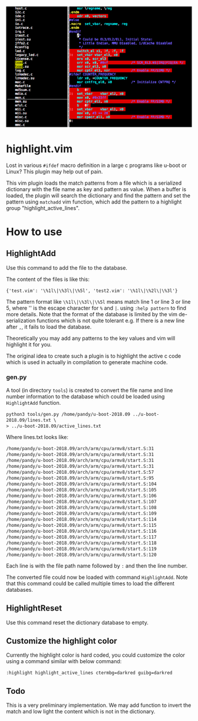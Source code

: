 ![screen](screen.png)

# highlight.vim

Lost in various `#ifdef` macro definition in a large c programs like u-boot or
Linux? This plugin may help out of pain.

This vim plugin loads the match patterns from a file which is a serialized
dictionary with the file name as key and pattern as value. When a buffer is
loaded, the plugin will search the dictionary and find the pattern and set the
pattern using `matchadd` vim function, which add the pattern to a highlight
group "highlight_active_lines".

# How to use

## HighlightAdd <filename>

Use this command to add the file to the database.

The content of the files is like this:

```
{'test.vim': '\%1l\|\%3l\|\%5l', 'test2.vim': '\%1l\|\%2l\|\%3l'}
```

The pattern format like `\%1l\|\%3l\|\%5l`  means match line 1 or line 3 or line
5, where '\' is the escape character for `%` and `|`.  using `:help pattern` to
find more details. Note that the format of the database is limited by the vim
de-serialization  functions which is not quite tolerant  e.g. If there is a new
line after `,`, it fails to load the database.

Theoretically you may add any patterns to the key values and vim will
highlight it for you.

The original idea to create such a plugin is to highlight the active c code
which is used in actually in compilation to generate machine code.

### gen.py

A tool (in directory `tools`) is created to convert the file name and line
number information to the database which could be loaded using `HighlightAdd`
function.

```
python3 tools/gen.py /home/pandy/u-boot-2018.09 ../u-boot-2018.09/lines.txt \
> ../u-boot-2018.09/active_lines.txt
```

Where lines.txt looks like:

```
/home/pandy/u-boot-2018.09/arch/arm/cpu/armv8/start.S:31
/home/pandy/u-boot-2018.09/arch/arm/cpu/armv8/start.S:31
/home/pandy/u-boot-2018.09/arch/arm/cpu/armv8/start.S:31
/home/pandy/u-boot-2018.09/arch/arm/cpu/armv8/start.S:31
/home/pandy/u-boot-2018.09/arch/arm/cpu/armv8/start.S:57
/home/pandy/u-boot-2018.09/arch/arm/cpu/armv8/start.S:95
/home/pandy/u-boot-2018.09/arch/arm/cpu/armv8/start.S:104
/home/pandy/u-boot-2018.09/arch/arm/cpu/armv8/start.S:105
/home/pandy/u-boot-2018.09/arch/arm/cpu/armv8/start.S:106
/home/pandy/u-boot-2018.09/arch/arm/cpu/armv8/start.S:107
/home/pandy/u-boot-2018.09/arch/arm/cpu/armv8/start.S:108
/home/pandy/u-boot-2018.09/arch/arm/cpu/armv8/start.S:109
/home/pandy/u-boot-2018.09/arch/arm/cpu/armv8/start.S:114
/home/pandy/u-boot-2018.09/arch/arm/cpu/armv8/start.S:115
/home/pandy/u-boot-2018.09/arch/arm/cpu/armv8/start.S:116
/home/pandy/u-boot-2018.09/arch/arm/cpu/armv8/start.S:117
/home/pandy/u-boot-2018.09/arch/arm/cpu/armv8/start.S:118
/home/pandy/u-boot-2018.09/arch/arm/cpu/armv8/start.S:119
/home/pandy/u-boot-2018.09/arch/arm/cpu/armv8/start.S:120
```

Each line is with the file path name followed by `:` and then the line number.

The converted file could now be loaded with command `HighlightAdd`. Note that this
command could be called multiple times to load the different databases.

## HighlightReset

Use this command reset the dictionary database to empty.

## Customize the highlight color

Currently the highlight color is hard coded, you could customize the color using
a command similar with below command:

```
:highlight highlight_active_lines ctermbg=darkred guibg=darkred
```

## Todo

This is a very preliminary implementation. We may add function to invert the
match and low light the content which is not in the dictionary.
